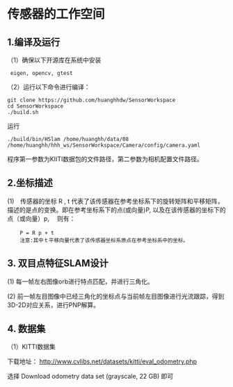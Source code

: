 # 传感器的工作空间

 ## 1.编译及运行
（1）确保以下开源库在系统中安装
 ```` 
  eigen, opencv, gtest
 ````

（2）运行以下命令进行编译：

````shell script
git clone https://github.com/huanghhdw/SensorWorkspace
cd SensorWorkspace
./build.sh
````
运行

````shell script
./build/bin/HSlam /home/huanghh/data/08 /home/huanghh/hhh_ws/SensorWorkspace/Camera/config/camera.yaml
````
  程序第一参数为KIITI数据包的文件路径，第二参数为相机配置文件路径。
  
  
 ## 2.坐标描述
(1)　传感器的坐标 R , t 代表了该传感器在参考坐标系下的旋转矩阵和平移矩阵，描述的是点的变换。即在参考坐标系下的点(或向量)P, 以及在该传感器的坐标下的点（或向量）p, 　则有：
````
	P = R p + t　 
    注意:其中ｔ平移向量代表了该传感器坐标系原点在参考坐标系中的坐标。
 ```` 
 
 
 ## 3. 双目点特征SLAM设计
 
(1) 每一帧左右图像orb进行特点匹配，并进行三角化。

(2) 前一帧左目图像中已经三角化的坐标点与当前帧左目图像进行光流跟踪，得到3D-2D对应关系，进行PNP解算。
 
 
 ## 4. 数据集
（1）KITTI数据集

下载地址：
http://www.cvlibs.net/datasets/kitti/eval_odometry.php

选择 Download odometry data set (grayscale, 22 GB) 即可






